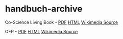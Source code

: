 # handbuch-archive

Co-Science Living Book - [PDF](https://mrchristian.github.io/handbuch-archive/co-science-living-book/PDF/Handbuch%20CoScience_%20Druckversion%20-%20Handbuch.io.pdf) [HTML](https://mrchristian.github.io/handbuch-archive/co-science-living-book/html/Handbuch%20CoScience_%20Druckversion%20-%20Handbuch.io.html) [Wikimedia Source](https://mrchristian.github.io/handbuch-archive/co-science-living-book/mediawiki-source/)

OER - [PDF](https://mrchristian.github.io/handbuch-archive/OER/PDF/OER.pdf) [HTML](https://mrchristian.github.io/handbuch-archive/OER/HTML/Leitfaden%20zu%20Open%20Educational%20Resources%20für%20Bibliotheken%20und%20Informationseinrichtungen%20-%20Handbuch.io.html) [Wikimedia Source](https://mrchristian.github.io/handbuch-archive/OER/mediawiki-source/)

